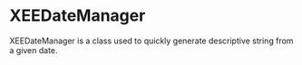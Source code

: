 XEEDateManager
==============

XEEDateManager is a class used to quickly generate descriptive string from a given date.

